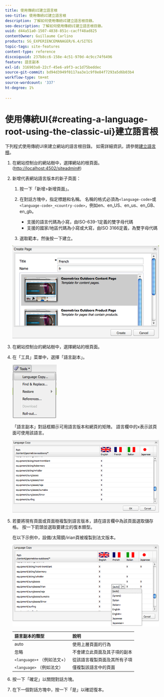 ```yaml
---
title: 使用傳統UI建立語言根
seo-title: 使用傳統UI建立語言根
description: 了解如何使用傳統UI建立語言根目錄。
seo-description: 了解如何使用傳統UI建立語言根目錄。
uuid: d44a51a0-1507-4838-851c-cacff48ad825
contentOwner: Guillaume Carlino
products: SG_EXPERIENCEMANAGER/6.4/SITES
topic-tags: site-features
content-type: reference
discoiquuid: 237b8cc6-158e-4c51-970d-4c9cc74f6496
feature: 語言副本
exl-id: 316903a8-22cf-45e6-a9f3-ac1d75beddec
source-git-commit: bd94d3949f0117aa3e1c9f0e84f7293a5d6b03b4
workflow-type: tm+mt
source-wordcount: '337'
ht-degree: 1%

---
```


# 使用傳統UI{#creating-a-language-root-using-the-classic-ui}建立語言根

下列程式使用傳統UI來建立網站的語言根目錄。 如需詳細資訊，請參閱[建立語言根](/help/sites-administering/tc-prep.md#creating-a-language-root)。

1. 在網站控制台的網站樹中，選擇網站的根頁面。 ([http://localhost:4502/siteadmin#](http://localhost:4502/siteadmin#))
1. 新增代表網站語言版本的新子頁面：

   1. 按一下「新增>新增頁面」。
   1. 在對話方塊中，指定標題和名稱。 名稱的格式必須為`<language-code>`或`<language-code>_<country-code>`，例如en、en_US、en_us、en_GB、en_gb。

      * 支援的語言代碼為小寫，由ISO-639-1定義的雙字母代碼
      * 支援的國家/地區代碼為小寫或大寫，由ISO 3166定義，為雙字母代碼
   1. 選取範本，然後按一下建立。

   ![newpagefr](assets/newpagefr.png)

1. 在網站控制台的網站樹中，選擇網站的根頁面。
1. 在「工具」菜單中，選擇「語言副本」。

   ![工具語言副本](assets/toolslanguagecopy.png)

   「語言副本」對話框顯示可用語言版本和網頁的矩陣。 語言欄中的x表示該頁面可使用該語言。

   ![語言科佩對話](assets/languagecopydialog.png)

1. 若要將現有頁面或頁面樹複製到語言版本，請在語言欄中為該頁面選取儲存格。 按一下箭頭並選取要建立的復本類型。

   在以下示例中，設備/太陽鏡/irian頁被複製到法文版本。

   ![語言隱性下拉式清單](assets/languagecopydilogdropdown.png)

   | 語言副本的類型 | 說明 |
   |---|---|
   | auto | 使用上層頁面的行為 |
   | 忽略 | 不會建立此頁面及其子項的副本 |
   | `<language>+` （例如法文+） | 從該語言複製頁面及其所有子項 |
   | `<language>` （例如法文） | 僅複製該語言中的頁面 |

1. 按一下「確定」以關閉對話方塊。
1. 在下一個對話方塊中，按一下「是」以確認復本。
